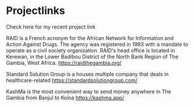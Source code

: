 # Projectlinks
Check here for my recent project link

RAID is a French acronym for the African Network for Information and Action Against Drugs. The agency was registered in 1993 with a mandate to operate as a civil society organization. RAID's head office is located in Kerewan, in the Lower Badibou District of the North Bank Region of The Gambia, West Africa.
https://raidthegambia.org/

Standard Solution Group is a houses multiple company that deals in healthcare-related 
https://standardsolutiongroup.com/


KashMa is the most convenient way to send money anywhere in The Gambia from Banjul to Koina
https://kashma.app/

